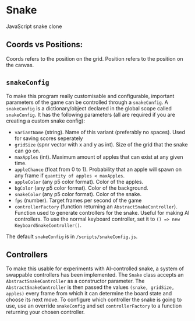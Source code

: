 # Snake

JavaScript snake clone

## Coords vs Positions:
Coords refers to the position on the grid.
Position refers to the position on the canvas.

## `snakeConfig`

To make this program really customisable and configurable, important parameters of the game can be controlled through a `snakeConfig`. A `snakeConfig` is a dictionary/object declared in the global scope called `snakeConfig`. It has the following parameters (all are required if you are creating a custom snake config):

- `variantName` (string). Name of this variant (preferably no spaces). Used for saving scores seperately
- `gridSize` (spnr vector with x and y as int). Size of the grid that the snake can go on.
- `maxApples` (int). Maximum amount of apples that can exist at any given time.
- `appleChance` (float from 0 to 1). Probability that an apple will spawn on any frame if `quantity of apples < maxApples`.
- `appleColor` (any p5 color format). Color of the apples.
- `bgColor` (any p5 color format). Color of the background.
- `snakeColor` (any p5 color format). Color of the snake.
- `fps` (number). Target frames per second of the game
- `controllerFactory` (function returning an `AbstractSnakeController`). Function used to generate controllers for the snake. Useful for making AI controllers. To use the normal keyboard controller, set it to `() => new KeyboardSnakeController()`.

The default `snakeConfig` is in `/scripts/snakeConfig.js`.

## Controllers

To make this usable for experiments with AI-controlled snake, a system of swappable controllers has been implemented. The `Snake` class accepts an `AbstractSnakeController` as a constructor parameter. The `AbstractSnakeController` is then passed the values `(snake, gridSize, apples)` every frame from which it can determine the board state and choose its next move. To configure which controller the snake is going to use, use an override `snakeConfig` and set `controllerFactory` to a function returning your chosen controller.